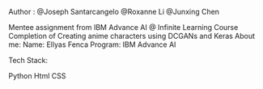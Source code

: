 Author : @Joseph Santarcangelo
         @Roxanne Li
         @Junxing Chen

Mentee assignment from IBM Advance AI @ Infinite Learning Course Completion of Creating anime characters using DCGANs and Keras
About me: Name: Ellyas Fenca Program: IBM Advance AI

Tech Stack:

Python Html CSS
